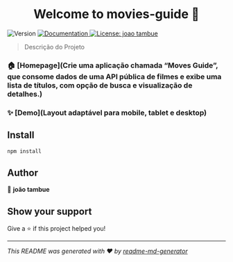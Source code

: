 <h1 align="center">Welcome to movies-guide 👋</h1>
<p>
  <img alt="Version" src="https://img.shields.io/badge/version-0.0.0-blue.svg?cacheSeconds=2592000" />
  <a href="Mensagens de erro (ex: filme não encontrado)" target="_blank">
    <img alt="Documentation" src="https://img.shields.io/badge/documentation-yes-brightgreen.svg" />
  </a>
  <a href="#" target="_blank">
    <img alt="License: joao tambue" src="https://img.shields.io/badge/License-joao tambue-yellow.svg" />
  </a>
</p>

> Descrição do Projeto

### 🏠 [Homepage](Crie uma aplicação chamada “Moves Guide”, que consome dados de uma API pública de filmes e exibe uma lista de títulos, com opção de busca e visualização de detalhes.)

### ✨ [Demo](Layout adaptável para mobile, tablet e desktop)

## Install

```sh
npm install
```

## Author

👤 **joão tambue**

## Show your support

Give a ⭐️ if this project helped you!

---

_This README was generated with ❤️ by [readme-md-generator](https://github.com/kefranabg/readme-md-generator)_
